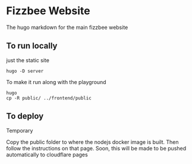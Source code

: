 # Fizzbee Website

The hugo markdown for the main fizzbee website

## To run locally
just the static site
```
hugo -D server
```
To make it run along with the playground
```
hugo
cp -R public/ ../frontend/public
```

## To deploy
Temporary

Copy the public folder to where the nodejs docker image is built.
Then follow the instructions on that page.
Soon, this will be made to be pushed automatically to cloudflare pages
